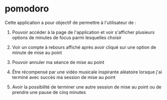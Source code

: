 # pomodoro

Cette application a pour objectif de permettre à l'utilisateur de :

1. Pouvoir accéder à la page de l'application et voir s'afficher plusieurs options de minutes de focus parmi lesquelles choisir

2. Voir un compte à rebours affiché après avoir cliqué sur une option de minute de mise au point

3. Pouvoir annuler ma séance de mise au point

4. Être récompensé par une vidéo musicale inspirante aléatoire lorsque j'ai terminé avec succès ma session de mise au point

5. Avoir la possibilité de terminer une autre session de mise au point ou de prendre une pause de cinq minutes
